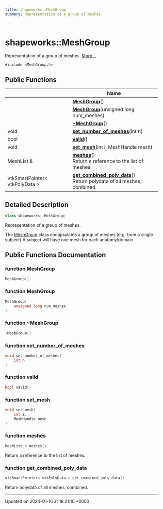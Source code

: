 ```yaml
---
title: shapeworks::MeshGroup
summary: Representation of a group of meshes. 

---
```


# shapeworks::MeshGroup



Representation of a group of meshes.  [More...](#detailed-description)


`#include <MeshGroup.h>`

## Public Functions

|                | Name           |
| -------------- | -------------- |
| | **[MeshGroup](../Classes/classshapeworks_1_1MeshGroup.md#function-meshgroup)**() |
| | **[MeshGroup](../Classes/classshapeworks_1_1MeshGroup.md#function-meshgroup)**(unsigned long num_meshes) |
| | **[~MeshGroup](../Classes/classshapeworks_1_1MeshGroup.md#function-~meshgroup)**() |
| void | **[set_number_of_meshes](../Classes/classshapeworks_1_1MeshGroup.md#function-set-number-of-meshes)**(int n) |
| bool | **[valid](../Classes/classshapeworks_1_1MeshGroup.md#function-valid)**() |
| void | **[set_mesh](../Classes/classshapeworks_1_1MeshGroup.md#function-set-mesh)**(int i, MeshHandle mesh) |
| MeshList & | **[meshes](../Classes/classshapeworks_1_1MeshGroup.md#function-meshes)**()<br>Return a reference to the list of meshes.  |
| vtkSmartPointer< vtkPolyData > | **[get_combined_poly_data](../Classes/classshapeworks_1_1MeshGroup.md#function-get-combined-poly-data)**()<br>Return polydata of all meshes, combined.  |

## Detailed Description

```cpp
class shapeworks::MeshGroup;
```

Representation of a group of meshes. 

The [MeshGroup](../Classes/classshapeworks_1_1MeshGroup.md) class encapsulates a group of meshes (e.g. from a single subject) A subject will have one mesh for each anatomy/domain 

## Public Functions Documentation

### function MeshGroup

```cpp
MeshGroup()
```


### function MeshGroup

```cpp
MeshGroup(
    unsigned long num_meshes
)
```


### function ~MeshGroup

```cpp
~MeshGroup()
```


### function set_number_of_meshes

```cpp
void set_number_of_meshes(
    int n
)
```


### function valid

```cpp
bool valid()
```


### function set_mesh

```cpp
void set_mesh(
    int i,
    MeshHandle mesh
)
```


### function meshes

```cpp
MeshList & meshes()
```

Return a reference to the list of meshes. 

### function get_combined_poly_data

```cpp
vtkSmartPointer< vtkPolyData > get_combined_poly_data()
```

Return polydata of all meshes, combined. 

-------------------------------

Updated on 2024-01-16 at 18:21:10 +0000